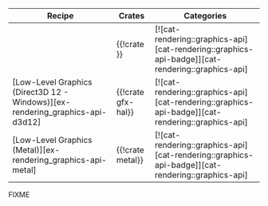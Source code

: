 | Recipe | Crates | Categories |
|--------|--------|------------|
| | {{!crate }} | [![cat-rendering::graphics-api][cat-rendering::graphics-api-badge]][cat-rendering::graphics-api] |
| [Low-Level Graphics (Direct3D 12 - Windows)][ex-rendering_graphics-api-d3d12] | {{!crate gfx-hal}} | [![cat-rendering::graphics-api][cat-rendering::graphics-api-badge]][cat-rendering::graphics-api] |
| [Low-Level Graphics (Metal)][ex-rendering_graphics-api-metal] | {{!crate metal}} | [![cat-rendering::graphics-api][cat-rendering::graphics-api-badge]][cat-rendering::graphics-api] |

<div class="hidden">
FIXME
</div>

